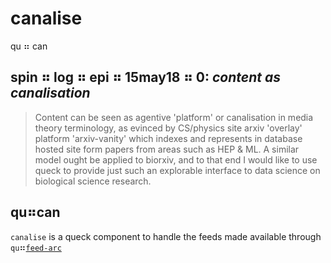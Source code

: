 # canalise

qu ⠶ can

## spin ⠶ log ⠶ epi ⠶ 15may18 ⠶ 0: _content as canalisation_

> Content can be seen as agentive 'platform' or canalisation in media theory terminology,
> as evinced by CS/physics site arxiv 'overlay' platform 'arxiv-vanity' which indexes and
> represents in database hosted site form papers from areas such as HEP & ML. A similar model
> ought be applied to biorxiv, and to that end I would like to use queck to provide just such
> an explorable interface to data science on biological science research.

## qu⠶can

`canalise` is a queck component to handle the feeds made available through `qu`⠶[`feed-arc`][1]

[1]: qu⠶feed-arc "https://github.com/queck/feed-arc"
